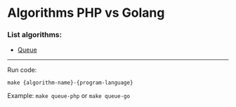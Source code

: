 # Algorithms PHP vs Golang

### List algorithms:

* [Queue](https://en.wikipedia.org/wiki/Queue_(abstract_data_type))

---
Run code:

```make {algorithm-name}-{program-language}```

Example:
```make queue-php``` or ```make queue-go```